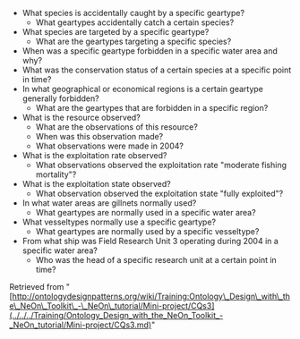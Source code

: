 * What species is accidentally caught by a specific geartype?
	+ What geartypes accidentally catch a certain species?
* What species are targeted by a specific geartype?
	+ What are the geartypes targeting a specific species?
* When was a specific geartype forbidden in a specific water area and why?
* What was the conservation status of a certain species at a specific point in time?
* In what geographical or economical regions is a certain geartype generally forbidden?
	+ What are the geartypes that are forbidden in a specific region?
* What is the resource observed?
	+ What are the observations of this resource?
	+ When was this observation made?
	+ What observations were made in 2004?
* What is the exploitation rate observed?
	+ What observations observed the exploitation rate "moderate fishing mortality"?
* What is the exploitation state observed?
	+ What observation observed the exploitation state "fully exploited"?
* In what water areas are gillnets normally used?
	+ What geartypes are normally used in a specific water area?
* What vesseltypes normally use a specific geartype?
	+ What geartypes are normally used by a specific vesseltype?
* From what ship was Field Research Unit 3 operating during 2004 in a specific water area?
	+ Who was the head of a specific research unit at a certain point in time?




Retrieved from "[http://ontologydesignpatterns.org/wiki/Training:Ontology\_Design\_with\_the\_NeOn\_Toolkit\_-\_NeOn\_tutorial/Mini-project/CQs3](../../../Training/Ontology_Design_with_the_NeOn_Toolkit_-_NeOn_tutorial/Mini-project/CQs3.md)"